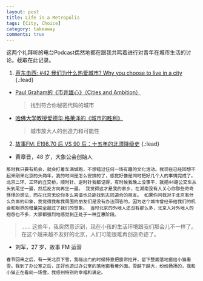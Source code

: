 ```yaml
---
layout: post
title: Life in a Metropolis
tags: [City, Choice]
category: takeaway
comments: true
---
```


这两个礼拜听的电台Podcast偶然地都在跟我共鸣着进行对青年在城市生活的讨论。截取在此记录。

1. [声东击西: #42 我们为什么热爱城市?
 Why you choose to live in a city](https://www.etw.fm/why-you-choose-to-live-in-a-city)
{.:lead}
 
 * [Paul Graham的《市井雄心》（Cities and Ambition）](http://www.paulgraham.com/cities.html)  

	> 找到符合你秘密代码的城市  
	
 * [哈佛大学教授爱德华·格莱泽的《城市的胜利》](https://book.douban.com/subject/20373351/)

	> 城市放大人的创造力和可能性
 
 
2. [故事FM: E198.70 后 VS 90 后：十五年的北漂降级史](http://storyfm.cn/episodes/e198-beijing/)
{.:lead}

>
 * 黄章晋，48 岁，大象公会创始人
>
	那时我只要有机会，就会打着车满城跑，不想错过任何一场有趣的文化活动。我现在已经回想不起来刚来北京的头两年，我的时间是怎么安排的了，感觉好像是同时把好几个人的事情完成了。 北京二环、三环的立交桥，顺时针、逆时针我都记得，有时候我晚上没事干，就把44路公交车从头到尾坐一遍，然后反方向再坐一遍。 我觉得这才是我的家乡，在湖南没有人关心你那些奇奇怪怪的想法，而在北京无论你多么离谱也总能找到志同道合的朋友。 如果你问我对于北京有什么负面的印象，我觉得我和我周围的朋友们是没有办法回答的，因为这个城市曾经带给我们的机会和眼界的增量完全超过了我们的想象。 当时北京的外地人还没有那么多，北京人对外地人的抱怨也不多，大家都强烈地感觉到正处于一种互惠阶段。
>	......
>	这些年，我突然意识到，现在小孩的生活环境跟我们那会儿不一样了。 在这个越来越不友好的北京，人们可能很难再创造奇迹了。
>
 * 刘军，27 岁，故事 FM 运营
>	
	春节回来之后，有一天北京下雪，我临出门的时候特意把窗帘拉开，留下整面落地窗给小猫看雪。我到了办公室之后，正好也透过办公室的落地窗看着外面，雪越下越大，纷纷扬扬的，我和小猫正在看同一场雪，我感到特别的幸福和满足。